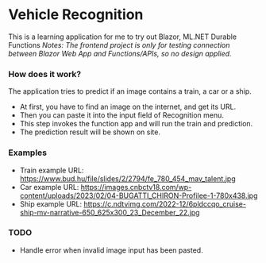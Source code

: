 # Vehicle Recognition
This is a learning application for me to try out Blazor, ML.NET Durable Functions
_Notes: The frontend project is only for testing connection between Blazor Web App and Functions/APIs, so no design applied._

### How does it work?
The application tries to predict if an image contains a train, a car or a ship.
- At first, you have to find an image on the internet, and get its URL.
- Then you can paste it into the input field of Recognition menu.
- This step invokes the function app and will run the train and prediction.
- The prediction result will be shown on site.

### Examples
- Train example URL: https://www.bud.hu/file/slides/2/2794/fe_780_454_mav_talent.jpg
- Car example URL: https://images.cnbctv18.com/wp-content/uploads/2023/02/04-BUGATTI_CHIRON-Profilee-1-780x438.jpg
- Ship example URL: https://c.ndtvimg.com/2022-12/6pldccqo_cruise-ship-mv-narrative-650_625x300_23_December_22.jpg

### TODO

- Handle error when invalid image input has been pasted.
